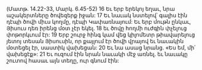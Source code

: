(Մատթ. 14.22-33, Մարկ. 6.45-52)
16 Եւ երբ երեկոյ եղաւ, նրա աշակերտները ծովեզերք իջան: 17 Եւ նաւակ նստելով՝ գալիս էին դէպի ծովի միւս կողմը, դէպի Կափառնայում: Եւ երբ մութն ընկաւ, Յիսուս դեռ իրենց մօտ չէր եկել. 18 եւ ծովը հողմի ուժգին փչելուց փոթորկւում էր: 19 Երբ շուրջ հինգ կամ վեց կիլոմետր թիավարելուց յետոյ տեսան Յիսուսին, որ քայլում էր ծովի վրայով եւ նաւակին մօտեցել էր, սաստիկ վախեցան: 20 Եւ նա ասաց նրանց. «Ես եմ, մի՛ վախեցէք»: 21 Եւ ուզում էին նրան նաւակի մէջ առնել. եւ նաւակը շուտով հասաւ այն տեղը, ուր գնում էին:
